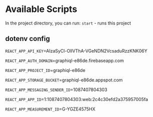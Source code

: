 # Available Scripts

In the project directory, you can run:
`start` - runs this project

## dotenv config

`REACT_APP_API_KEY`=AIzaSyCl-OllVThA-VGeNDN2VcsaduRzzKNK06Y

`REACT_APP_AUTH_DOMAIN`=graphiql-e86de.firebaseapp.com

`REACT_APP_PROJECT_ID`=graphiql-e86de

`REACT_APP_STORAGE_BUCKET`=graphiql-e86de.appspot.com

`REACT_APP_MESSAGING_SENDER_ID`=1087407804303

`REACT_APP_APP_ID`=1:1087407804303:web:2c4c30efd2a375957005fa

`REACT_APP_MEASUREMENT_ID`=G-YGZE4575HX
